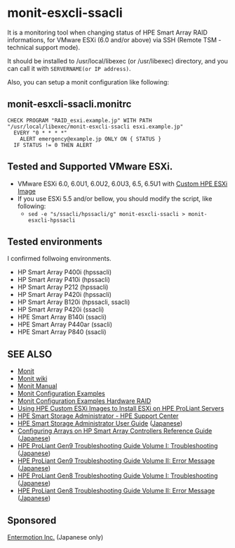 # monit-esxcli-ssacli
It is a monitoring tool when changing status of HPE Smart Array RAID informations,
for VMware ESXi (6.0 and/or above) via SSH (Remote TSM - technical support mode).

It should be installed to /usr/local/libexec (or /usr/libexec) directory, and you
can call it with `SERVERNAME(or IP address)`.

Also, you can setup a monit configuration like following:

## monit-esxcli-ssacli.monitrc
```text
CHECK PROGRAM "RAID_esxi.example.jp" WITH PATH "/usr/local/libexec/monit-esxcli-ssacli esxi.example.jp"
  EVERY "0 * * * *"
    ALERT emergency@example.jp ONLY ON { STATUS }
  IF STATUS != 0 THEN ALERT
```

## Tested and Supported VMware ESXi.
- VMware ESXi 6.0, 6.0U1, 6.0U2, 6.0U3, 6.5, 6.5U1 with [Custom HPE ESXi Image](https://www.hpe.com/info/esxidownload)
- If you use ESXi 5.5 and/or bellow, you should modify the script, like following:
  - `sed -e "s/ssacli/hpssacli/g" monit-esxcli-ssacli > monit-esxcli-hpssacli`

## Tested environments
I confirmed follwoing environments.
- HP Smart Array P400i   (hpssacli)
- HP Smart Array P410i   (hpssacli)
- HP Smart Array P212    (hpssacli)
- HP Smart Array P420i   (hpssacli)
- HP Smart Array B120i   (hpssacli, ssacli)
- HP Smart Array P420i   (ssacli)
- HPE Smart Array B140i  (ssacli)
- HPE Smart Array P440ar (ssacli)
- HPE Smart Array P840   (ssacli)

## SEE ALSO
- [Monit](https://mmonit.com/monit/)
- [Monit wiki](https://mmonit.com/wiki/)
- [Monit Manual](https://mmonit.com/monit/documentation/monit.html)
- [Monit Configuration Examples](https://mmonit.com/wiki/Monit/ConfigurationExamples)
- [Monit Configuration Examples Hardware RAID](https://mmonit.com/wiki/Monit/ConfigurationExamples#hardwareraid)
- [Using HPE Custom ESXi Images to Install ESXi on HPE ProLiant Servers](https://www.hpe.com/info/esxidownload)
- [HPE Smart Storage Administrator - HPE Support Center](https://www.hpe.com/support/ssa)
- [HPE Smart Storage Administrator User Guide](https://www.hpe.com/support/SSA_UG_en) ([Japanese](https://www.hpe.com/support/SSA_UG_ja))
- [Configuring Arrays on HP Smart Array Controllers Reference Guide](https://www.hpe.com/support/CASAC_RG_en) ([Japanese](https://www.hpe.com/support/CASAC_RG_jp))
- [HPE ProLiant Gen9 Troubleshooting Guide Volume I:  Troubleshooting](https://www.hpe.com/support/Gen9_TSG_en) ([Japanese](https://www.hpe.com/support/Gen9_TSG_ja))
- [HPE ProLiant Gen9 Troubleshooting Guide Volume II: Error Message](https://www.hpe.com/support/Gen9_EMG_en) ([Japanese](https://www.hpe.com/support/Gen9_EMG_ja))
- [HPE ProLiant Gen8 Troubleshooting Guide Volume I:  Troubleshooting](https://www.hpe.com/support/ProLiant_TSG_v1_en) ([Japanese](https://www.hpe.com/support/ProLiant_TSG_v1_jp))
- [HPE ProLiant Gen8 Troubleshooting Guide Volume II: Error Message](https://www.hpe.com/support/ProLiant_EMG_v1_en) ([Japanese](https://www.hpe.com/support/ProLiant_EMG_v1_jp))

## Sponsored
[Entermotion Inc.](http://entermotion.jp/) (Japanese only)

